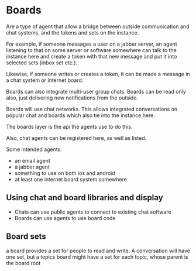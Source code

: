 # Boards

Are a type of agent that allow a bridge between outside communication and chat systems,  and the tokens and sets on the instance.

For example, if someone messages a user on a jabber server, an agent listening to that on some server or software somewhere 
 can talk to the instance here and create a token with that new message and put it into selected sets (inbox set etc.).

Likewise, if someone writes or creates a token, it can be made a message in a chat system or internet board.

Boards can also integrate multi-user group chats. Boards can be read only also, just delivering new notifications from the outside.

Boards will use chat networks. This allows integrated conversations on popular chat and boards which also tie into the instance here.

The boards layer is the api the agents use to do this. 

Also, chat agents can be registered here, as well as listed.

Some intended agents:
* an email agent
* a jabber agent
* something to use on both ios and android
* at least one internet board system somewhere


## Using chat and board libraries and display

* Chats can use public agents to connect to existing chat software
* Boards can use agents to use  board code

## Board sets

a board provides a set for people to read and write. A conversation will have one set, but a topics board might have a set for each topic, whose parent is the board root
